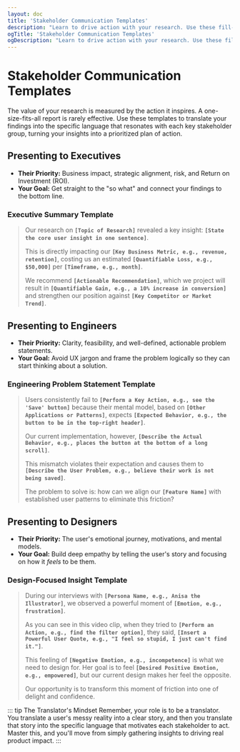 ```yaml
---
layout: doc
title: 'Stakeholder Communication Templates'
description: "Learn to drive action with your research. Use these fill-in-the-blanks templates to effectively communicate user interview findings to executives, engineers, and designers."
ogTitle: 'Stakeholder Communication Templates'
ogDescription: "Learn to drive action with your research. Use these fill-in-the-blanks templates to effectively communicate user interview findings to executives, engineers, and designers."
---
```

# Stakeholder Communication Templates

The value of your research is measured by the action it inspires. A one-size-fits-all report is rarely effective. Use these templates to translate your findings into the specific language that resonates with each key stakeholder group, turning your insights into a prioritized plan of action.

## Presenting to Executives

* **Their Priority:** Business impact, strategic alignment, risk, and Return on Investment (ROI).
* **Your Goal:** Get straight to the "so what" and connect your findings to the bottom line.

### Executive Summary Template

> Our research on **`[Topic of Research]`** revealed a key insight: **`[State the core user insight in one sentence]`**.
>
> This is directly impacting our **`[Key Business Metric, e.g., revenue, retention]`**, costing us an estimated **`[Quantifiable Loss, e.g., $50,000]`** per **`[Timeframe, e.g., month]`**.
>
> We recommend **`[Actionable Recommendation]`**, which we project will result in **`[Quantifiable Gain, e.g., a 10% increase in conversion]`** and strengthen our position against **`[Key Competitor or Market Trend]`**.

## Presenting to Engineers

* **Their Priority:** Clarity, feasibility, and well-defined, actionable problem statements.
* **Your Goal:** Avoid UX jargon and frame the problem logically so they can start thinking about a solution.

### Engineering Problem Statement Template

> Users consistently fail to **`[Perform a Key Action, e.g., see the 'Save' button]`** because their mental model, based on **`[Other Applications or Patterns]`**, expects **`[Expected Behavior, e.g., the button to be in the top-right header]`**.
>
> Our current implementation, however, **`[Describe the Actual Behavior, e.g., places the button at the bottom of a long scroll]`**.
>
> This mismatch violates their expectation and causes them to **`[Describe the User Problem, e.g., believe their work is not being saved]`**.
>
> The problem to solve is: how can we align our **`[Feature Name]`** with established user patterns to eliminate this friction?

## Presenting to Designers

* **Their Priority:** The user's emotional journey, motivations, and mental models.
* **Your Goal:** Build deep empathy by telling the user's story and focusing on how it *feels* to be them.

### Design-Focused Insight Template

> During our interviews with **`[Persona Name, e.g., Anisa the Illustrator]`**, we observed a powerful moment of **`[Emotion, e.g., frustration]`**.
>
> As you can see in this video clip, when they tried to **`[Perform an Action, e.g., find the filter option]`**, they said, **`[Insert a Powerful User Quote, e.g., "I feel so stupid, I just can't find it."]`**.
>
> This feeling of **`[Negative Emotion, e.g., incompetence]`** is what we need to design for. Her goal is to feel **`[Desired Positive Emotion, e.g., empowered]`**, but our current design makes her feel the opposite.
>
> Our opportunity is to transform this moment of friction into one of delight and confidence.

::: tip The Translator's Mindset
Remember, your role is to be a translator. You translate a user's messy reality into a clear story, and then you translate that story into the specific language that motivates each stakeholder to act. Master this, and you'll move from simply gathering insights to driving real product impact.
:::
